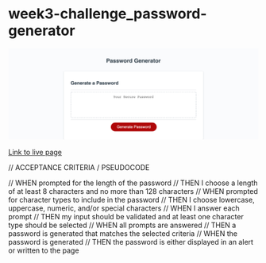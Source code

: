 # week3-challenge_password-generator


![website screenshot](./assets/pw-generator-screenshot.png)

[Link to live page](https://jessicajernigan.github.io/week3-challenge_password-generator/)

// ACCEPTANCE CRITERIA / PSEUDOCODE

// WHEN prompted for the length of the password 
// THEN I choose a length of at least 8 characters and no more than 128 characters
// WHEN prompted for character types to include in the password
// THEN I choose lowercase, uppercase, numeric, and/or special characters 
// WHEN I answer each prompt
// THEN my input should be validated and at least one character type should be selected
// WHEN all prompts are answered
// THEN a password is generated that matches the selected criteria
// WHEN the password is generated
// THEN the password is either displayed in an alert or written to the page


